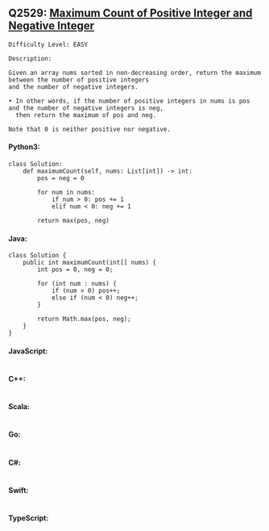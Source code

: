 ## Q2529: [Maximum Count of Positive Integer and Negative Integer](https://leetcode.com/problems/maximum-count-of-positive-integer-and-negative-integer/)

```
Difficulty Level: EASY
```

```
Description:

Given an array nums sorted in non-decreasing order, return the maximum between the number of positive integers
and the number of negative integers.

• In other words, if the number of positive integers in nums is pos and the number of negative integers is neg,
  then return the maximum of pos and neg.

Note that 0 is neither positive nor negative.
```

#### Python3:

```
class Solution:
    def maximumCount(self, nums: List[int]) -> int:
        pos = neg = 0

        for num in nums:
            if num > 0: pos += 1
            elif num < 0: neg += 1

        return max(pos, neg)
```

#### Java:

```
class Solution {
    public int maximumCount(int[] nums) {
        int pos = 0, neg = 0;

        for (int num : nums) {
            if (num > 0) pos++;
            else if (num < 0) neg++;
        }

        return Math.max(pos, neg);
    }
}
```

#### JavaScript:

```

```

#### C++:

```

```

#### Scala:

```

```

#### Go:

```

```

#### C#:

```

```

#### Swift:

```

```

#### TypeScript:

```

```